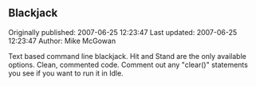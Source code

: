 ## Blackjack

Originally published: 2007-06-25 12:23:47
Last updated: 2007-06-25 12:23:47
Author: Mike McGowan

Text based command line blackjack. Hit and Stand are the only available options. Clean, commented code. Comment out any "clear()" statements you see if you want to run it in Idle.